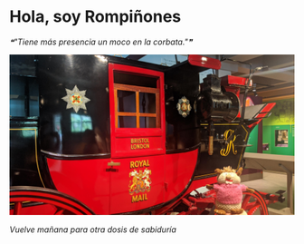 # Hola, soy Rompiñones

<!--STARTS_HERE_QUOTE_README-->
<i>❝"Tiene más presencia un moco en la corbata."❞</i>
<!--ENDS_HERE_QUOTE_README-->

<!--START_SECTION:update_image-->
![alt text](https://raw.githubusercontent.com/focaalvarez/rompinones/main/.github/images/IMG_20220709_132433.jpg?raw=true)
<!--END_SECTION:update_image-->

*Vuelve mañana para otra dosis de sabiduría*
